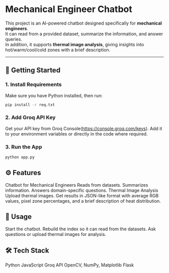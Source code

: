 # Mechanical Engineer Chatbot  

This project is an AI-powered chatbot designed specifically for **mechanical engineers**.  
It can read from a provided dataset, summarize the information, and answer queries.  
In addition, it supports **thermal image analysis**, giving insights into hot/warm/cool/cold zones with a brief description.  

---

## 🚀 Getting Started  

### 1. Install Requirements  
Make sure you have Python installed, then run:  
```bash
pip install -r req.txt
```

### 2. Add Groq API Key

Get your API key from Groq Console(https://console.groq.com/keys).
Add it to your environment variables or directly in the code where required.

### 3. Run the App
```bash
python app.py
```

## ⚙️ Features

Chatbot for Mechanical Engineers
Reads from datasets.
Summarizes information.
Answers domain-specific questions.
Thermal Image Analysis
Upload thermal images.
Get results in JSON-like format with average RGB values, pixel zone percentages, and a brief description of heat distribution.


## 📌 Usage

Start the chatbot.
Rebuild the index so it can read from the datasets.
Ask questions or upload thermal images for analysis.

## 🛠️ Tech Stack

Python
JavaScript
Groq API
OpenCV, NumPy, Matplotlib
Flask 
